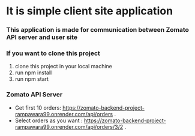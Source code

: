 # It is simple client site application
### This application is made for communication between Zomato API server and user site 


### If you want to clone this project 

1. clone this project in your local machine
2. run npm install
3. run npm start

### Zomato API Server
* Get first 10 orders: https://zomato-backend-project-rampawara99.onrender.com/api/orders .
* Select orders as you want : https://zomato-backend-project-rampawara99.onrender.com/api/orders/3/2 .
